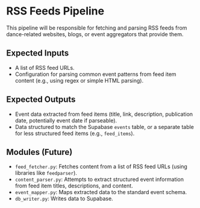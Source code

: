 # RSS Feeds Pipeline

This pipeline will be responsible for fetching and parsing RSS feeds from dance-related websites, blogs, or event aggregators that provide them.

## Expected Inputs

- A list of RSS feed URLs.
- Configuration for parsing common event patterns from feed item content (e.g., using regex or simple HTML parsing).

## Expected Outputs

- Event data extracted from feed items (title, link, description, publication date, potentially event date if parseable).
- Data structured to match the Supabase `events` table, or a separate table for less structured feed items (e.g., `feed_items`).

## Modules (Future)

- `feed_fetcher.py`: Fetches content from a list of RSS feed URLs (using libraries like `feedparser`).
- `content_parser.py`: Attempts to extract structured event information from feed item titles, descriptions, and content.
- `event_mapper.py`: Maps extracted data to the standard event schema.
- `db_writer.py`: Writes data to Supabase. 